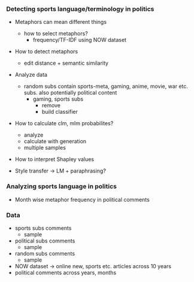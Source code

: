### Detecting sports language/terminology in politics

- Metaphors can mean different things
    - how to select metaphors?
        - frequency/TF-IDF using NOW dataset

- How to detect metaphors
    - edit distance + semantic similarity

- Analyze data 
    - random subs contain sports-meta, gaming, anime, movie, war etc. subs. also potentially political content
        - gaming, sports subs 
            - remove
            - build classifier

- How to calculate clm, mlm probabilites?
    - analyze
    - calculate with generation
    - multiple samples

- How to interpret Shapley values

- Style transfer -> LM + paraphrasing?


### Analyzing sports language in politics

- Month wise metaphor frequency in political comments


### Data

- sports subs comments
    - sample
- political subs comments
    - sample
- random subs comments
    - sample
- NOW dataset -> online new, sports etc. articles across 10 years
- political comments across years, months